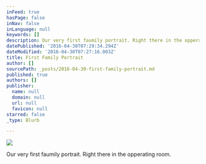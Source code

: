 ```yaml
---
inFeed: true
hasPage: false
inNav: false
inLanguage: null
keywords: []
description: Our very first faumily portrait. Right there in the opperating room.
datePublished: '2016-04-30T07:29:34.294Z'
dateModified: '2016-04-30T07:27:16.003Z'
title: First Family Portrait
author: []
sourcePath: _posts/2016-04-30-first-family-portrait.md
published: true
authors: []
publisher:
  name: null
  domain: null
  url: null
  favicon: null
starred: false
_type: Blurb

---
```

![](https://the-grid-user-content.s3-us-west-2.amazonaws.com/b33b6670-675e-4723-ac5b-861efa2f4748.jpg)

Our very first faumily portrait. Right there in the opperating room.